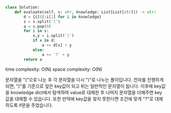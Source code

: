 ```python
class Solution:
    def evaluate(self, s: str, knowledge: List[List[str]]) -> str:
        d = {i[0]:i[1] for i in knowledge}
        s = s.split('(')
        a = s.pop(0)
        for i in s:
            x,y = i.split(')')
            if x in d:
                a += d[x] + y
            else:
                a += '?' + y
        return a
```

time complexity: O(N)
space complexity: O(N)

문자열을 "("으로 나눈 후 각 문자열을 다시 ")"로 나누는 풀이입니다.
전자를 진행하게 되면, ")"를 기준으로 앞은 key값이 되고 뒤는 일반적인 문자열이 됩니다.
이후에 key값을 knowledge dict에서 탐색하여 value로 대체한 후 나머지 문자열을 더해주면 key값을 대체할 수 있습니다.
또한 만약에 key값을 찾지 못한다면 조건에 맞게 "?"로 대체하도록 if문을 주었습니다.